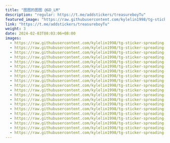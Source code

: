```yaml
---
title: "图图的图图 @GD_LM"
description: "regular: https://t.me/addstickers/treasureboyTu"
featured_image: "https://raw.githubusercontent.com/kylelin1998/tg-sticker-spreading-worldwide-images/main/img/b34aee94-b836-416e-8c60-5d7f407fd9dc.jpg"
link: "https://t.me/addstickers/treasureboyTu"
weight: 3
date: 2024-02-03T08:03:06+08:00
images:
  - https://raw.githubusercontent.com/kylelin1998/tg-sticker-spreading-worldwide-images/main/img/b34aee94-b836-416e-8c60-5d7f407fd9dc.jpg
  - https://raw.githubusercontent.com/kylelin1998/tg-sticker-spreading-worldwide-images/main/img/047da48f-40f8-420a-bd4a-70c8dbfcc12c.jpg
  - https://raw.githubusercontent.com/kylelin1998/tg-sticker-spreading-worldwide-images/main/img/0251a412-e28a-4243-a514-09c39b7f54fb.jpg
  - https://raw.githubusercontent.com/kylelin1998/tg-sticker-spreading-worldwide-images/main/img/c0cf2830-d960-4c4b-bfd0-a9b9fe9716ba.jpg
  - https://raw.githubusercontent.com/kylelin1998/tg-sticker-spreading-worldwide-images/main/img/7da5d031-960a-4a80-9c0c-8cde844f48c7.jpg
  - https://raw.githubusercontent.com/kylelin1998/tg-sticker-spreading-worldwide-images/main/img/6172ccad-0567-4d27-a5e5-41e0e4b4ab78.jpg
  - https://raw.githubusercontent.com/kylelin1998/tg-sticker-spreading-worldwide-images/main/img/be64b4a0-035c-4d61-93d2-5308c120c5c7.jpg
  - https://raw.githubusercontent.com/kylelin1998/tg-sticker-spreading-worldwide-images/main/img/a93188cf-2385-4619-a109-59516f8cb199.jpg
  - https://raw.githubusercontent.com/kylelin1998/tg-sticker-spreading-worldwide-images/main/img/c71d6da2-59a9-41c7-88dc-58071ede7a8d.jpg
  - https://raw.githubusercontent.com/kylelin1998/tg-sticker-spreading-worldwide-images/main/img/132b51bc-e977-4506-bcac-c957ef02840c.jpg
  - https://raw.githubusercontent.com/kylelin1998/tg-sticker-spreading-worldwide-images/main/img/973582f5-6ff2-4275-b18f-02b6b0dce915.jpg
  - https://raw.githubusercontent.com/kylelin1998/tg-sticker-spreading-worldwide-images/main/img/161c71f2-b066-4545-9ad3-eec160588182.jpg
  - https://raw.githubusercontent.com/kylelin1998/tg-sticker-spreading-worldwide-images/main/img/437bc551-acc9-46e3-acdf-acdc54cd3431.jpg
  - https://raw.githubusercontent.com/kylelin1998/tg-sticker-spreading-worldwide-images/main/img/452fd16f-499a-44e2-ad9d-1f7794908c51.jpg
  - https://raw.githubusercontent.com/kylelin1998/tg-sticker-spreading-worldwide-images/main/img/1b12af97-fe1f-45ca-9c38-04e6a0ca45f4.jpg
  - https://raw.githubusercontent.com/kylelin1998/tg-sticker-spreading-worldwide-images/main/img/ae7e6fec-408c-4e79-8b0b-0bb6dc9ecd52.jpg
  - https://raw.githubusercontent.com/kylelin1998/tg-sticker-spreading-worldwide-images/main/img/e5648525-4422-4f26-b4a1-1cf7a88db1f3.jpg
  - https://raw.githubusercontent.com/kylelin1998/tg-sticker-spreading-worldwide-images/main/img/8ca1d608-77d1-4d0a-8b8a-8cb4d6b0d23f.jpg
  - https://raw.githubusercontent.com/kylelin1998/tg-sticker-spreading-worldwide-images/main/img/9663c9b3-c9bc-4ffc-8e87-b9d4d0e5678b.jpg
  - https://raw.githubusercontent.com/kylelin1998/tg-sticker-spreading-worldwide-images/main/img/87a03fc7-bee1-48bd-909b-41ace29595e8.jpg
---
```

